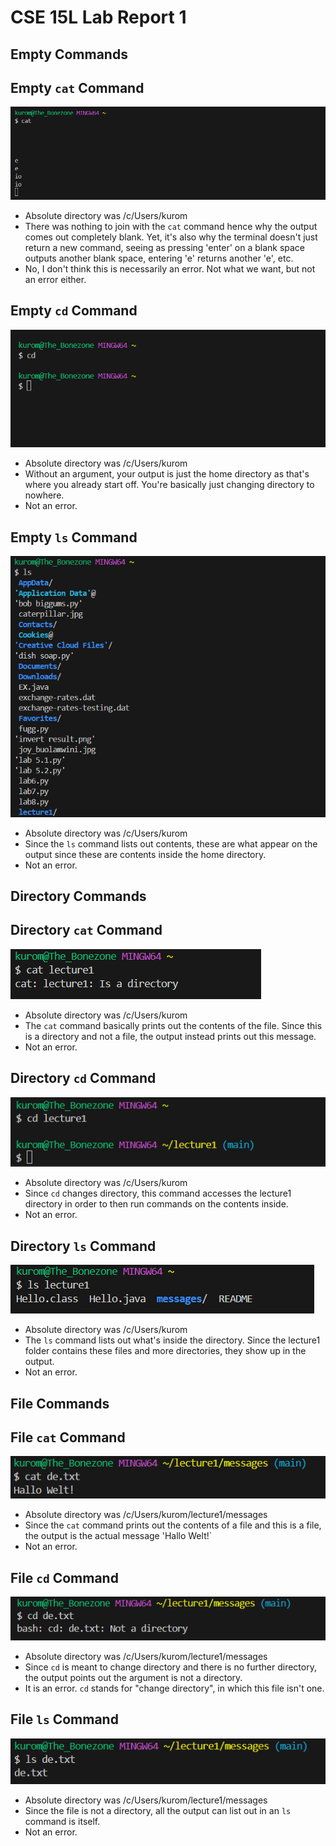 # CSE 15L Lab Report 1
## Empty Commands
## Empty `cat` Command
![Image](empty_cat.png)
* Absolute directory was /c/Users/kurom
* There was nothing to join with the `cat` command hence why the output comes out completely blank. Yet, it's also why the terminal doesn't just return a new command, seeing as pressing 'enter' on a blank space outputs another blank space, entering 'e' returns another 'e', etc.
* No, I don't think this is necessarily an error. Not what we want, but not an error either.

Empty `cd` Command
---
![Image](empty_cd.png)
* Absolute directory was /c/Users/kurom
* Without an argument, your output is just the home directory as that's where you already start off. You're basically just changing directory to nowhere.
* Not an error.

Empty `ls` Command
---
![Image](empty_ls.png)
* Absolute directory was /c/Users/kurom
* Since the `ls` command lists out contents, these are what appear on the output since these are contents inside the home directory.
* Not an error.

## Directory Commands
## Directory `cat` Command
![Image](directory_cat.png)
* Absolute directory was /c/Users/kurom
* The `cat` command basically prints out the contents of the file. Since this is a directory and not a file, the output instead prints out this message.
* Not an error.

Directory `cd` Command
---
![Image](directory_cd.png)
* Absolute directory was /c/Users/kurom
* Since `cd` changes directory, this command accesses the lecture1 directory in order to then run commands on the contents inside.
* Not an error.

Directory `ls` Command
---
![Image](directory_ls.png)
* Absolute directory was /c/Users/kurom
* The `ls` command lists out what's inside the directory. Since the lecture1 folder contains these files and more directories, they show up in the output.
* Not an error.

## File Commands
## File `cat` Command
![Image](file_cat.png)
* Absolute directory was /c/Users/kurom/lecture1/messages
* Since the `cat` command prints out the contents of a file and this is a file, the output is the actual message 'Hallo Welt!`
* Not an error.

File `cd` Command
---
![Image](file_cd.png)
* Absolute directory was /c/Users/kurom/lecture1/messages
* Since `cd` is meant to change directory and there is no further directory, the output points out the argument is not a directory.
* It is an error. `cd` stands for "change directory", in which this file isn't one.

File `ls` Command
---
![Image](file_ls.png)
* Absolute directory was /c/Users/kurom/lecture1/messages
* Since the file is not a directory, all the output can list out in an `ls` command is itself.
* Not an error.
